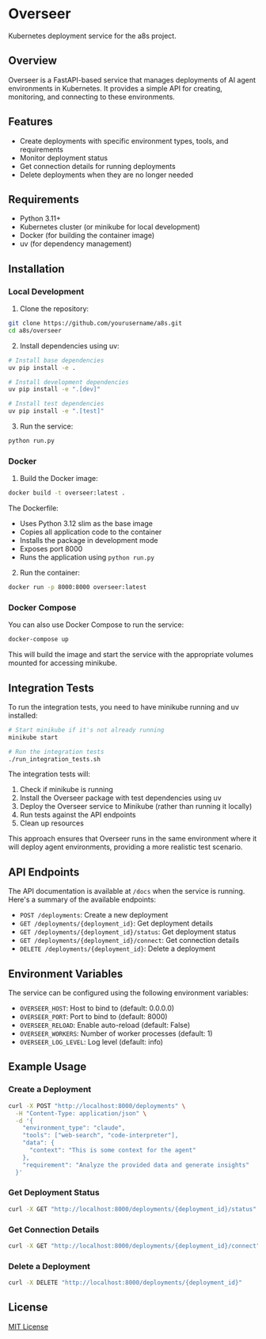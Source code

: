 # Overseer

Kubernetes deployment service for the a8s project.

## Overview

Overseer is a FastAPI-based service that manages deployments of AI agent environments in Kubernetes. It provides a simple API for creating, monitoring, and connecting to these environments.

## Features

- Create deployments with specific environment types, tools, and requirements
- Monitor deployment status
- Get connection details for running deployments
- Delete deployments when they are no longer needed

## Requirements

- Python 3.11+
- Kubernetes cluster (or minikube for local development)
- Docker (for building the container image)
- uv (for dependency management)

## Installation

### Local Development

1. Clone the repository:

```bash
git clone https://github.com/yourusername/a8s.git
cd a8s/overseer
```

2. Install dependencies using uv:

```bash
# Install base dependencies
uv pip install -e .

# Install development dependencies
uv pip install -e ".[dev]"

# Install test dependencies
uv pip install -e ".[test]"
```

3. Run the service:

```bash
python run.py
```

### Docker

1. Build the Docker image:

```bash
docker build -t overseer:latest .
```

The Dockerfile:
- Uses Python 3.12 slim as the base image
- Copies all application code to the container
- Installs the package in development mode
- Exposes port 8000
- Runs the application using `python run.py`

2. Run the container:

```bash
docker run -p 8000:8000 overseer:latest
```

### Docker Compose

You can also use Docker Compose to run the service:

```bash
docker-compose up
```

This will build the image and start the service with the appropriate volumes mounted for accessing minikube.

## Integration Tests

To run the integration tests, you need to have minikube running and uv installed:

```bash
# Start minikube if it's not already running
minikube start

# Run the integration tests
./run_integration_tests.sh
```

The integration tests will:
1. Check if minikube is running
2. Install the Overseer package with test dependencies using uv
3. Deploy the Overseer service to Minikube (rather than running it locally)
4. Run tests against the API endpoints
5. Clean up resources

This approach ensures that Overseer runs in the same environment where it will deploy agent environments, providing a more realistic test scenario.

## API Endpoints

The API documentation is available at `/docs` when the service is running. Here's a summary of the available endpoints:

- `POST /deployments`: Create a new deployment
- `GET /deployments/{deployment_id}`: Get deployment details
- `GET /deployments/{deployment_id}/status`: Get deployment status
- `GET /deployments/{deployment_id}/connect`: Get connection details
- `DELETE /deployments/{deployment_id}`: Delete a deployment

## Environment Variables

The service can be configured using the following environment variables:

- `OVERSEER_HOST`: Host to bind to (default: 0.0.0.0)
- `OVERSEER_PORT`: Port to bind to (default: 8000)
- `OVERSEER_RELOAD`: Enable auto-reload (default: False)
- `OVERSEER_WORKERS`: Number of worker processes (default: 1)
- `OVERSEER_LOG_LEVEL`: Log level (default: info)

## Example Usage

### Create a Deployment

```bash
curl -X POST "http://localhost:8000/deployments" \
  -H "Content-Type: application/json" \
  -d '{
    "environment_type": "claude",
    "tools": ["web-search", "code-interpreter"],
    "data": {
      "context": "This is some context for the agent"
    },
    "requirement": "Analyze the provided data and generate insights"
  }'
```

### Get Deployment Status

```bash
curl -X GET "http://localhost:8000/deployments/{deployment_id}/status"
```

### Get Connection Details

```bash
curl -X GET "http://localhost:8000/deployments/{deployment_id}/connect"
```

### Delete a Deployment

```bash
curl -X DELETE "http://localhost:8000/deployments/{deployment_id}"
```

## License

[MIT License](LICENSE)

